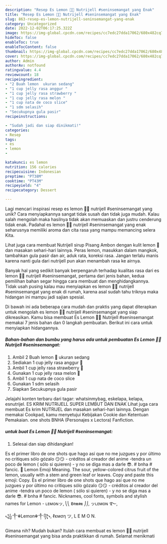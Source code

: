 ```yaml
---
description: "Resep Es Lemon 🍋🍋 Nutrijell #seninsemangat yang Enak"
title: "Resep Es Lemon 🍋🍋 Nutrijell #seninsemangat yang Enak"
slug: 863-resep-es-lemon-nutrijell-seninsemangat-yang-enak
category: Uncategorized
date: 2022-12-02T06:17:25.322Z
image: https://img-global.cpcdn.com/recipes/cc7edc27dda17062/680x482cq70/es-lemon-nutrijell-seninsemangat-foto-resep-utama.jpg
hideToc: false
enableToc: true
enableTocContent: false
thumbnail: https://img-global.cpcdn.com/recipes/cc7edc27dda17062/680x482cq70/es-lemon-nutrijell-seninsemangat-foto-resep-utama.jpg
cover: https://img-global.cpcdn.com/recipes/cc7edc27dda17062/680x482cq70/es-lemon-nutrijell-seninsemangat-foto-resep-utama.jpg
author: Admin
authorAv: notfound
ratingvalue: 4.4
reviewcount: 18
recipeingredient:
- "2 Buah lemon  ukuran sedang"
- "1 cup jelly rasa anggur "
- "1 cup jelly rasa strawberry "
- "1 cup jelly rasa melon "
- "1 cup nata de coco slice"
- "1 sdm selasih"
- "Secukupnya gula pasir"
recipeinstructions:

- "Sudah jadi dan siap dinikmati!"
categories:
- Resep
tags:
- es
- lemon
- 

katakunci: es lemon  
nutrition: 156 calories
recipecuisine: Indonesian
preptime: "PT38M"
cooktime: "PT43M"
recipeyield: "4"
recipecategory: Dessert

---
```





Lagi mencari inspirasi resep es lemon 🍋🍋 nutrijell #seninsemangat yang unik? Cara menyiapkannya sangat tidak susah dan tidak juga mudah. Kalau salah mengolah maka hasilnya tidak akan memuaskan dan justru cenderung tidak enak. Padahal es lemon 🍋🍋 nutrijell #seninsemangat yang enak seharusnya memiliki aroma dan cita rasa yang mampu memancing selera Kita.





Lihat juga cara membuat Nutrijell sirup Pisang Ambon dengan kulit lemon 🍋 dan masakan sehari-hari lainnya. Peras lemon, masukkan dalam mangkok, tambahkan gula pasir dan air, aduk rata, koreksi rasa. Jangan terlalu manis karena nanti gula dari nutrijell pun akan menambah rasa ke airnya.

Banyak hal yang sedikit banyak berpengaruh terhadap kualitas rasa dari es lemon 🍋🍋 nutrijell #seninsemangat, pertama dari jenis bahan, kedua pemilihan bahan segar hingga cara membuat dan menghidangkannya. Tidak usah pusing kalau mau menyiapkan es lemon 🍋🍋 nutrijell #seninsemangat yang enak di rumah, karena asal sudah tahu triknya maka hidangan ini mampu jadi sajian spesial.






Di bawah ini ada beberapa cara mudah dan praktis yang dapat diterapkan untuk mengolah es lemon 🍋🍋 nutrijell #seninsemangat yang siap dikreasikan. Kamu bisa membuat Es Lemon 🍋🍋 Nutrijell #seninsemangat memakai 7 jenis bahan dan 0 langkah pembuatan. Berikut ini cara untuk menyiapkan hidangannya.

<!--inarticleads1-->

##### Bahan-bahan dan bumbu yang harus ada untuk pembuatan Es Lemon 🍋🍋 Nutrijell #seninsemangat:

1. Ambil 2 Buah lemon 🍋 ukuran sedang
1. Sediakan 1 cup jelly rasa anggur 🍇
1. Ambil 1 cup jelly rasa strawberry 🍓
1. Gunakan 1 cup jelly rasa melon 🍈
1. Ambil 1 cup nata de coco slice
1. Gunakan 1 sdm selasih
1. Siapkan Secukupnya gula pasir


Jelajahi konten terbaru dari tagar: whatsinmybag, eskelapa, kelapa, esnutrijel. ES KRIM NUTRIJELL SUPER LEMBUT DAN ENAK Lihat juga cara membuat Es krim NUTRIJEL dan masakan sehari-hari lainnya. Dengan memakai Cookpad, kamu menyetujui Kebijakan Cookie dan Ketentuan Pemakaian. one shots BNHA (Personajes x Lectora) Fanfiction. 

<!--inarticleads2-->

#####  untuk buat Es Lemon 🍋🍋 Nutrijell #seninsemangat:


1. Selesai dan siap dihidangkan!

Es el primer libro de one shots que hago así que no me juzgues y por último no critiques sólo gózalo 😏😏 - créditos al creador del anime -tendra un poco de lemon ( sólo si quieren) - y no se diga mas a darle 😎. # bnha # fancic. 🍋 Lemon Emoji Meaning. The sour, yellow-colored citrus fruit of the lemon, usually with a stem and green leaf or leaves. Copy and paste this emoji: Copy. Es el primer libro de one shots que hago así que no me juzgues y por último no critiques sólo gózalo 😏😏 - créditos al creador del anime -tendra un poco de lemon ( sólo si quieren) - y no se diga mas a darle 😎. # bnha # fancic. Nicknames, cool fonts, symbols and stylish names for Lemon - ʟᴇᴍᴏɴッ, ⎝⎝ 𝕷𝖊𝖒𝖔𝖓 ⎠⎠, ッʟᴇᴍᴏɴ ࿐, ꧁༒☬Lemon☬༒꧂, ℓємση ツ, L E M O N. 

Gimana nih? Mudah bukan? Itulah cara membuat es lemon 🍋🍋 nutrijell #seninsemangat yang bisa anda praktikkan di rumah. Selamat menikmati
